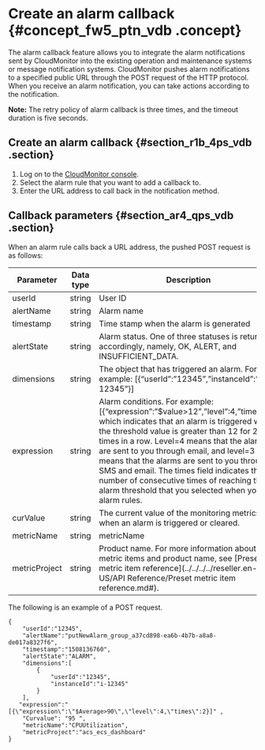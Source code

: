 # Create an alarm callback {#concept_fw5_ptn_vdb .concept}

The alarm callback feature allows you to integrate the alarm notifications sent by CloudMonitor into the existing operation and maintenance systems or message notification systems. CloudMonitor pushes alarm notifications to a specified public URL through the POST request of the HTTP protocol. When you receive an alarm notification, you can take actions according to the notification.

**Note:** The retry policy of alarm callback is three times, and the timeout duration is five seconds.

## Create an alarm callback {#section_r1b_4ps_vdb .section}

1.  Log on to the [CloudMonitor console](https://partners-intl.console.aliyun.com/#/cms).
2.  Select the alarm rule that you want to add a callback to.
3.  Enter the URL address to call back in the notification method.

## Callback parameters {#section_ar4_qps_vdb .section}

When an alarm rule calls back a URL address, the pushed POST request is as follows:

|Parameter|Data type|Description|
|---------|---------|-----------|
|userId|string|User ID|
|alertName|string|Alarm name|
|timestamp|string|Time stamp when the alarm is generated|
|alertState|string|Alarm status. One of three statuses is returned accordingly, namely, OK, ALERT, and INSUFFICIENT\_DATA.|
|dimensions|string|The object that has triggered an alarm. For example: \[\{“userId”:”12345”,”instanceId”:”i-12345”\}\]|
|expression|string|Alarm conditions. For example: \[\{“expression”:”$value\>12”,”level”:4,”times”:2\}\] which indicates that an alarm is triggered when the threshold value is greater than 12 for 2 times in a row. Level=4 means that the alarms are sent to you through email, and level=3 means that the alarms are sent to you through SMS and email. The times field indicates the number of consecutive times of reaching the alarm threshold that you selected when you set alarm rules.|
|curValue|string|The current value of the monitoring metrics when an alarm is triggered or cleared.|
|metricName|string|metricName|
|metricProject|string|Product name. For more information about metric items and product name, see [Preset metric item reference](../../../../reseller.en-US/API Reference/Preset metric item reference.md#).|

The following is an example of a POST request.

```
{
    "userId":"12345",
    "alertName":"putNewAlarm_group_a37cd898-ea6b-4b7b-a8a8-de017a8327f6",
    "timestamp":"1508136760",
    "alertState":"ALARM",
    "dimensions":[
        {
            "userId":"12345",
            "instanceId":"i-12345"
        }
    ],
   "expression":"[{\"expression\":\"$Average>90\",\"level\":4,\"times\":2}]" ,
    "Curvalue": "95 ",
    "metricName":"CPUUtilization",
    "metricProject":"acs_ecs_dashboard"
}
```

